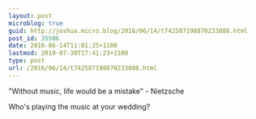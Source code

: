 ```yaml
---
layout: post
microblog: true
guid: http://joshua.micro.blog/2016/06/14/t742507198870233088.html
post_id: 35506
date: 2016-06-14T11:01:25+1100
lastmod: 2019-07-30T17:41:23+1100
type: post
url: /2016/06/14/t742507198870233088.html
---
```

"Without music, life would be a mistake" - Nietzsche

Who's playing the music at your wedding?
